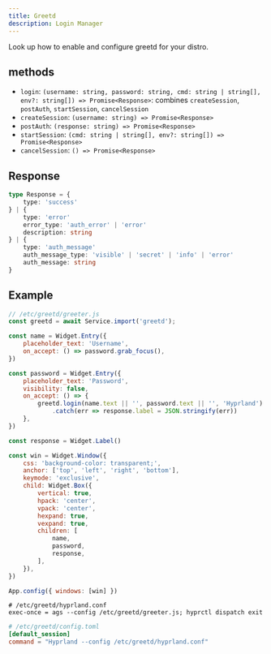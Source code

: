```yaml
---
title: Greetd
description: Login Manager
---
```


Look up how to enable and configure greetd for your distro.

## methods

* `login`: `(username: string, password: string, cmd: string | string[], env?: string[]) => Promise<Response>`: combines `createSession`, `postAuth`, `startSession`, `cancelSession`
* `createSession`: `(username: string) => Promise<Response>`
* `postAuth`: `(response: string) => Promise<Response>`
* `startSession`: `(cmd: string | string[], env?: string[]) => Promise<Response>`
* `cancelSession`: `() => Promise<Response>`

## Response

```ts
type Response = {
    type: 'success'
} | {
    type: 'error'
    error_type: 'auth_error' | 'error'
    description: string
} | {
    type: 'auth_message'
    auth_message_type: 'visible' | 'secret' | 'info' | 'error'
    auth_message: string
}
```

## Example

```js
// /etc/greetd/greeter.js
const greetd = await Service.import('greetd');

const name = Widget.Entry({
    placeholder_text: 'Username',
    on_accept: () => password.grab_focus(),
})

const password = Widget.Entry({
    placeholder_text: 'Password',
    visibility: false,
    on_accept: () => {
        greetd.login(name.text || '', password.text || '', 'Hyprland')
            .catch(err => response.label = JSON.stringify(err))
    },
})

const response = Widget.Label()

const win = Widget.Window({
    css: 'background-color: transparent;',
    anchor: ['top', 'left', 'right', 'bottom'],
    keymode: 'exclusive',
    child: Widget.Box({
        vertical: true,
        hpack: 'center',
        vpack: 'center',
        hexpand: true,
        vexpand: true,
        children: [
            name,
            password,
            response,
        ],
    }),
})

App.config({ windows: [win] })
```

```hypr
# /etc/greetd/hyprland.conf
exec-once = ags --config /etc/greetd/greeter.js; hyprctl dispatch exit
```

```toml
# /etc/greetd/config.toml
[default_session]
command = "Hyprland --config /etc/greetd/hyprland.conf"
```
